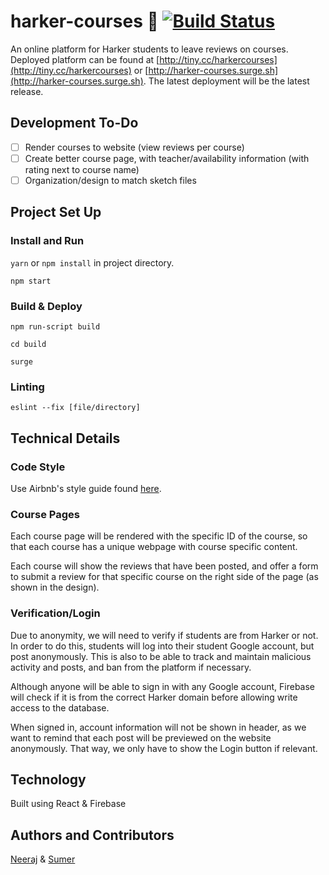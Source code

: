 # harker-courses :apple: [![Build Status](https://travis-ci.com/n3a9/harker-courses.svg?token=oqxxEvW7knppYxyBV7jq&branch=master)](https://travis-ci.com/n3a9/harker-courses)

An online platform for Harker students to leave reviews on courses. Deployed platform can be found at [http://tiny.cc/harkercourses](http://tiny.cc/harkercourses) or [http://harker-courses.surge.sh](http://harker-courses.surge.sh). The latest deployment will be the latest release.

## Development To-Do

- [ ] Render courses to website (view reviews per course)
- [ ] Create better course page, with teacher/availability information (with rating next to course name)
- [ ] Organization/design to match sketch files

## Project Set Up

### Install and Run

`yarn` or `npm install` in project directory.

`npm start`

### Build & Deploy

`npm run-script build`

`cd build`

`surge`

### Linting

`eslint --fix [file/directory]`

## Technical Details

### Code Style

Use Airbnb's style guide found [here](https://github.com/airbnb/javascript/tree/master/react).

### Course Pages

Each course page will be rendered with the specific ID of the course, so that each course has a unique webpage with course specific content.

Each course will show the reviews that have been posted, and offer a form to submit a review for that specific course on the right side of the page (as shown in the design).

### Verification/Login

Due to anonymity, we will need to verify if students are from Harker or not. In order to do this, students will log into their student Google account, but post anonymously. This is also to be able to track and maintain malicious activity and posts, and ban from the platform if necessary.

Although anyone will be able to sign in with any Google account, Firebase will check if it is from the correct Harker domain before allowing write access to the database.

When signed in, account information will not be shown in header, as we want to remind that each post will be previewed on the website anonymously. That way, we only have to show the Login button if relevant.

## Technology

Built using React & Firebase

## Authors and Contributors

[Neeraj](https://github.com/n3a9) & [Sumer](https://github.com/firebolt55439)
